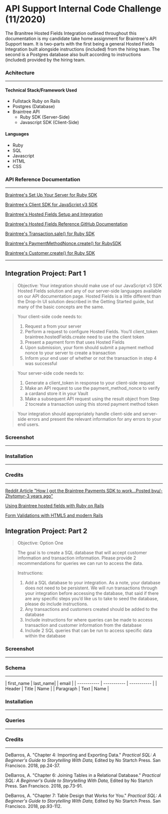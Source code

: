 # API Support Internal Code Challenge (11/2020)

The Branitree Hosted Fields Integration outlined throughout this documentation is my candidate take home assignment for Braintree's API Support team. It is two-parts with the first being a general Hosted Fields Integration built alongside instructions (included) from the hiring team. The second is a Postgres database also built according to instructions (included) provided by the hiring team. 


### Achitecture
---
#### Technical Stack/Framework Used
* Fullstack Ruby on Rails 
* Postgres (Database)
* Braintree API
  * Ruby SDK (Server-Side)
  * Javascript SDK (Client-Side)
#### Languages
* Ruby
* SQL
* Javascript
* HTML
* CSS

### API Reference Documentation
---
[Braintree's Set Up Your Server for Ruby SDK](https://developers.braintreepayments.com/start/hello-server/ruby)

[Braintree's Client SDK for JavaScript v3 SDK](https://developers.braintreepayments.com/guides/client-sdk/setup/javascript/v3)

[Braintree's Hosted Fields Setup and Integration](https://developers.braintreepayments.com/guides/hosted-fields/setup-and-integration/javascript/v3)

[Braintree's Hosted Fields Reference GitHub Documentation](https://braintree.github.io/braintree-web/current/HostedFields.html)

[Braintree's Transaction.sale() for Ruby SDK](https://developers.braintreepayments.com/reference/request/transaction/sale/ruby)

[Braintree's PaymentMethodNonce.create() for RubySDK](https://developers.braintreepayments.com/reference/request/payment-method-nonce/create/ruby)

[Braintree's Customer.create() for Ruby SDK](https://developers.braintreepayments.com/reference/request/customer/create/ruby)

---

## Integration Project: Part 1

>Objective: 
>Your integration should make use of our ​JavaScript v3 SDK Hosted Fields​ solution and any of our server-side languages available on our ​API documentation page​. Hosted Fields is a little different than the Drop-In UI solution described in the ​Getting Started guide​, but many of the basic concepts are the same. 

>Your client-side code needs to:
>1. Request a from your server
>2. Perform a
request to configure Hosted Fields. You’ll
 ​client_token​
  ​braintree.hostedFields.create​
 need to use the client token
>3. Present a payment form​ that uses Hosted Fields
>4. Upon submission, your form should submit a ​payment method nonce​ to your server to
create a transaction
>5. Inform your end user of whether or not the transaction in step 4 was successful

>Your server-side code needs to:
>1. Generate a ​client_token​ in response to your client-side request
>2. Make an API request to use the ​payment_method_nonce​ to ​verify a card​ and ​store it in
your Vault
>3. Make a subsequent API request using the result object from Step 2 to ​create a
transaction​ using this stored payment method token

>Your integration should appropriately handle client-side and server-side errors and present the
>relevant information for any errors to your end users.

### Screenshot
---
### Installation
---
### Credits
---
[Reddit Article "How I got the Braintree Payments SDK to work...Posted byu/-Zhytomyr-3 years ago"](https://www.reddit.com/r/laravel/comments/5tk6g6/how_i_got_the_braintree_payments_sdk_to_work/) 

[Using Braintree hosted fields with Ruby on Rails](https://brobertsaz.github.io/2017/rails-with-braintree-hosted-fields/)

[Form Validations with HTML5 and modern Rails](https://www.jorgemanrubia.com/2019/02/16/form-validations-with-html5-and-modern-rails/)

## Integration Project: Part 2
>Objective: Option One 

>​The goal is to create a SQL database that will accept ​customer information and ​transaction information​. Please provide 2 recommendations for queries we can run to access the data.

>Instructions:
>1. Add a SQL database to your integration. As a note, your database does not need to be persistent. We will run transactions through your integration before accessing the database, that said if there are any specific steps you’d like us to take to seed the database, please do include instructions.
>2. Any transactions and customers created should be added to the database
>3. Include instructions for where queries can be made to access transaction and
customer information from the database      
>4. Include 2 SQL queries that can be run to access specific data within the database

### Screenshot 
---
### Schema
---

| first_name  |  last_name| |    email    |
| ----------- | ----------- | ----------- |
| Header      | Title       |   Name      |
| Paragraph   | Text        |   Name      | 



### Installation
--- 

### Queries
___

### Credits
---
DeBarros, A. "Chapter 4: Importing and Exporting Data." *Practical SQL: A Beginner's Guide to Storytelling With Data,* Edited by No Startch Press. San Francisco. 2018, pp.24-37.   

DeBarros, A. "Chapter 6: Joining Tables in a Relational Database." *Practical SQL: A Beginner's Guide to Storytelling With Data,* Edited by No Startch Press. San Francisco. 2018, pp.73-91.   

DeBarros, A. "Chapter 7: Table Design that Works for You." *Practical SQL: A Beginner's Guide to Storytelling With Data,* Edited by No Startch Press. San Francisco. 2018, pp.93-112.   

